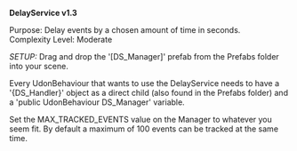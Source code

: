 **DelayService v1.3**

Purpose: Delay events by a chosen amount of time in seconds.<br/>
Complexity Level: Moderate

*SETUP:* Drag and drop the '[DS_Manager]' prefab from the Prefabs folder into your scene.

Every UdonBehaviour that wants to use the DelayService needs to have a '{DS_Handler}' object as a direct child (also found in the Prefabs folder)
and a 'public UdonBehaviour DS_Manager' variable.

Set the MAX_TRACKED_EVENTS value on the Manager to whatever you seem fit. By default a maximum of 100 events can be tracked at the same time.
